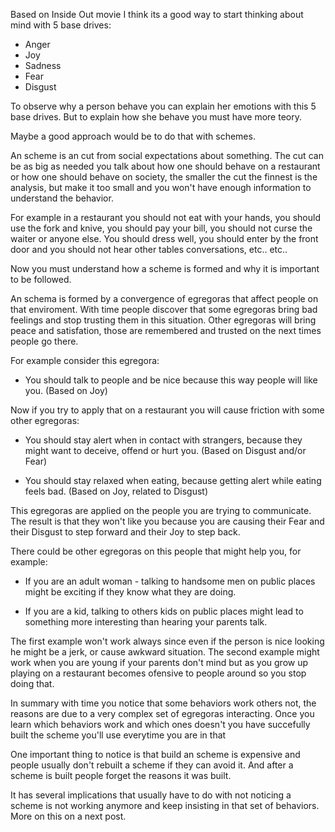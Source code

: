 
Based on Inside Out movie I think its a good way to start thinking about mind with 5 base drives:

 - Anger
 - Joy
 - Sadness
 - Fear
 - Disgust

To observe why a person behave you can explain her emotions with this
5 base drives. But to explain how she behave you must have more teory.

Maybe a good approach would be to do that with schemes.

An scheme is an cut from social expectations about something.
The cut can be as big as needed you talk about how one should behave
on a restaurant or how one should behave on society, the smaller
the cut the finnest is the analysis, but make it too small and
you won't have enough information to understand the behavior.

For example in a restaurant you should not eat with your hands,
you should use the fork and knive, you should pay your bill,
you should not curse the waiter or anyone else.
You should dress well, you should enter by the front door and
you should not hear other tables conversations, etc.. etc..

Now you must understand how a scheme is formed and why it is important
to be followed.

An schema is formed by a convergence of egregoras that affect people
on that enviroment. With time people discover that some egregoras
bring bad feelings and stop trusting them in this situation. Other
egregoras will bring peace and satisfation, those are remembered
and trusted on the next times people go there.

For example consider this egregora:

 - You should talk to people and be nice because this way people
   will like you. (Based on Joy)

Now if you try to apply that on a restaurant you will cause friction
with some other egregoras:

 - You should stay alert when in contact with strangers,
   because they might want to deceive, offend or hurt you.
   (Based on Disgust and/or Fear)

 - You should stay relaxed when eating, because getting alert while
   eating feels bad. (Based on Joy, related to Disgust)

This egregoras are applied on the people you are trying to communicate.
The result is that they won't like you because you are causing their
Fear and their Disgust to step forward and their Joy to step back.

There could be other egregoras on this people that might help you,
for example: 

 - If you are an adult woman - talking to handsome men on public
   places might be exciting if they know what they are doing.

 - If you are a kid, talking to others kids on public places might
   lead to something more interesting than hearing your parents talk.

The first example won't work always since even if the person is
nice looking he might be a jerk, or cause awkward situation. The
second example might work when you are young if your parents don't
mind but as you grow up playing on a restaurant becomes ofensive
to people around so you stop doing that.

In summary with time you notice that some behaviors work others not,
the reasons are due to a very complex set of egregoras interacting.
Once you learn which behaviors work and which ones doesn't you 
have succefully built the scheme you'll use everytime you are in that

One important thing to notice is that build an scheme is expensive
and people usually don't rebuilt a scheme if they can avoid it. And after a scheme is built people forget the reasons it was built.

It has several implications that usually have to do with
not noticing a scheme is not working anymore and keep insisting
in that set of behaviors. More on this on a next post.




